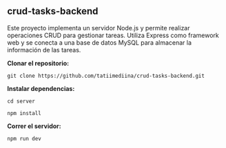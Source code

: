 ﻿## crud-tasks-backend

Este proyecto implementa un servidor Node.js y permite realizar operaciones CRUD para gestionar tareas. Utiliza Express como framework web y se conecta a una base de datos MySQL para almacenar la información de las tareas.

**Clonar el repositorio:**

`git clone https://github.com/tatiimediina/crud-tasks-backend.git`

**Instalar dependencias:**

`cd server`

`npm install`

**Correr el servidor:**

`npm run dev`